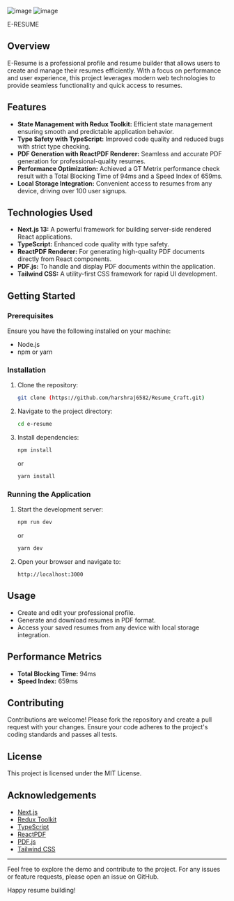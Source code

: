 
![image](https://github.com/user-attachments/assets/2a7a070d-9c0e-4431-bec2-96345fed59d7)
![image](https://github.com/user-attachments/assets/cb9f9421-b358-4c40-bec9-bcec3ebb7dc9)

E-RESUME


## Overview
E-Resume is a professional profile and resume builder that allows users to create and manage their resumes efficiently. With a focus on performance and user experience, this project leverages modern web technologies to provide seamless functionality and quick access to resumes.

## Features
- **State Management with Redux Toolkit:** Efficient state management ensuring smooth and predictable application behavior.
- **Type Safety with TypeScript:** Improved code quality and reduced bugs with strict type checking.
- **PDF Generation with ReactPDF Renderer:** Seamless and accurate PDF generation for professional-quality resumes.
- **Performance Optimization:** Achieved a GT Metrix performance check result with a Total Blocking Time of 94ms and a Speed Index of 659ms.
- **Local Storage Integration:** Convenient access to resumes from any device, driving over 100 user signups.

## Technologies Used
- **Next.js 13:** A powerful framework for building server-side rendered React applications.
- **TypeScript:** Enhanced code quality with type safety.
- **ReactPDF Renderer:** For generating high-quality PDF documents directly from React components.
- **PDF.js:** To handle and display PDF documents within the application.
- **Tailwind CSS:** A utility-first CSS framework for rapid UI development.

## Getting Started

### Prerequisites
Ensure you have the following installed on your machine:
- Node.js
- npm or yarn

### Installation
1. Clone the repository:
   ```bash
   git clone (https://github.com/harshraj6582/Resume_Craft.git)
   ```
2. Navigate to the project directory:
   ```bash
   cd e-resume
   ```
3. Install dependencies:
   ```bash
   npm install
   ```
   or
   ```bash
   yarn install
   ```

### Running the Application
1. Start the development server:
   ```bash
   npm run dev
   ```
   or
   ```bash
   yarn dev
   ```
2. Open your browser and navigate to:
   ```
   http://localhost:3000
   ```

## Usage
- Create and edit your professional profile.
- Generate and download resumes in PDF format.
- Access your saved resumes from any device with local storage integration.

## Performance Metrics
- **Total Blocking Time:** 94ms
- **Speed Index:** 659ms

## Contributing
Contributions are welcome! Please fork the repository and create a pull request with your changes. Ensure your code adheres to the project's coding standards and passes all tests.

## License
This project is licensed under the MIT License.

## Acknowledgements
- [Next.js](https://nextjs.org/)
- [Redux Toolkit](https://redux-toolkit.js.org/)
- [TypeScript](https://www.typescriptlang.org/)
- [ReactPDF](https://react-pdf.org/)
- [PDF.js](https://mozilla.github.io/pdf.js/)
- [Tailwind CSS](https://tailwindcss.com/)

---

Feel free to explore the demo and contribute to the project. For any issues or feature requests, please open an issue on GitHub.

Happy resume building!


